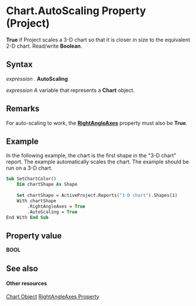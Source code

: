 
# Chart.AutoScaling Property (Project)
 **True** if Project scales a 3-D chart so that it is closer in size to the equivalent 2-D chart. Read/write **Boolean**.

## Syntax

 _expression_ . **AutoScaling**

 _expression_ A variable that represents a **Chart** object.


## Remarks

For auto-scaling to work, the  **[RightAngleAxes](51e8cde1-53c7-90ff-b5c7-72a091461f6b.md)** property must also be **True**. 


## Example

In the following example, the chart is the first shape in the "3-D chart" report. The example automatically scales the chart. The example should be run on a 3-D chart.


```vb
Sub SetChartColor()
    Dim chartShape As Shape
    
    Set chartShape = ActiveProject.Reports("3-D chart").Shapes(1)
    With chartShape
        .RightAngleAxes = True
        .AutoScaling = True
End With End Sub
```


## Property value

 **BOOL**


## See also


#### Other resources


[Chart Object](810d4ec1-69d2-c432-b9da-57042b783b85.md)
[RightAngleAxes Property](51e8cde1-53c7-90ff-b5c7-72a091461f6b.md)
